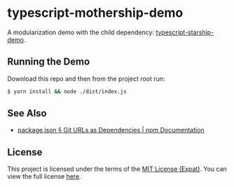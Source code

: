 typescript-mothership-demo
==========================
A modularization demo with the child dependency: [typescript-starship-demo](https://github.com/jbenner-radham/typescript-starship-demo).

Running the Demo
----------------
Download this repo and then from the project root run:

```sh
$ yarn install && node ./dist/index.js
```

See Also
--------
- [package.json § Git URLs as Dependencies | npm Documentation](https://docs.npmjs.com/files/package.json#git-urls-as-dependencies)

License
-------
This project is licensed under the terms of the [MIT License (Expat)](https://tldrlegal.com/l/mit). You can view the full license [here](LICENSE).
